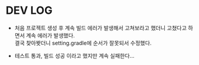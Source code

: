 # DEV LOG

- 처음 프로젝트 생성 후 계속 빌드 에러가 발생해서 고쳐보라고 했더니 고쳤다고 하면서 계속 에러가 발생했다.  
  결국 찾아봣더니 setting.gradle에 순서가 잘못되서 수정했다.

- 테스트 통과, 빌드 성공 이라고 했지만 계속 실패한다...